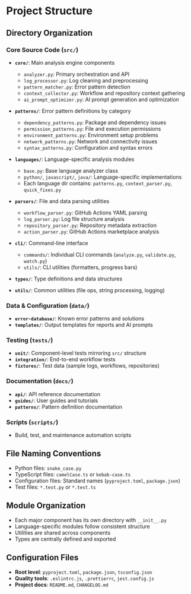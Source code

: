 # Project Structure

## Directory Organization

### Core Source Code (`src/`)

- **`core/`**: Main analysis engine components
  - `analyzer.py`: Primary orchestration and API
  - `log_processor.py`: Log cleaning and preprocessing
  - `pattern_matcher.py`: Error pattern detection
  - `context_collector.py`: Workflow and repository context gathering
  - `ai_prompt_optimizer.py`: AI prompt generation and optimization

- **`patterns/`**: Error pattern definitions by category
  - `dependency_patterns.py`: Package and dependency issues
  - `permission_patterns.py`: File and execution permissions
  - `environment_patterns.py`: Environment setup problems
  - `network_patterns.py`: Network and connectivity issues
  - `syntax_patterns.py`: Configuration and syntax errors

- **`languages/`**: Language-specific analysis modules
  - `base.py`: Base language analyzer class
  - `python/`, `javascript/`, `java/`: Language-specific implementations
  - Each language dir contains: `patterns.py`, `context_parser.py`, `quick_fixes.py`

- **`parsers/`**: File and data parsing utilities
  - `workflow_parser.py`: GitHub Actions YAML parsing
  - `log_parser.py`: Log file structure analysis
  - `repository_parser.py`: Repository metadata extraction
  - `action_parser.py`: GitHub Actions marketplace analysis

- **`cli/`**: Command-line interface
  - `commands/`: Individual CLI commands (`analyze.py`, `validate.py`, `watch.py`)
  - `utils/`: CLI utilities (formatters, progress bars)

- **`types/`**: Type definitions and data structures
- **`utils/`**: Common utilities (file ops, string processing, logging)

### Data & Configuration (`data/`)

- **`error-database/`**: Known error patterns and solutions
- **`templates/`**: Output templates for reports and AI prompts

### Testing (`tests/`)

- **`unit/`**: Component-level tests mirroring `src/` structure
- **`integration/`**: End-to-end workflow tests
- **`fixtures/`**: Test data (sample logs, workflows, repositories)

### Documentation (`docs/`)

- **`api/`**: API reference documentation
- **`guides/`**: User guides and tutorials
- **`patterns/`**: Pattern definition documentation

### Scripts (`scripts/`)

- Build, test, and maintenance automation scripts

## File Naming Conventions

- Python files: `snake_case.py`
- TypeScript files: `camelCase.ts` or `kebab-case.ts`
- Configuration files: Standard names (`pyproject.toml`, `package.json`)
- Test files: `*.test.py` or `*.test.ts`

## Module Organization

- Each major component has its own directory with `__init__.py`
- Language-specific modules follow consistent structure
- Utilities are shared across components
- Types are centrally defined and exported

## Configuration Files

- **Root level**: `pyproject.toml`, `package.json`, `tsconfig.json`
- **Quality tools**: `.eslintrc.js`, `.prettierrc`, `jest.config.js`
- **Project docs**: `README.md`, `CHANGELOG.md`
